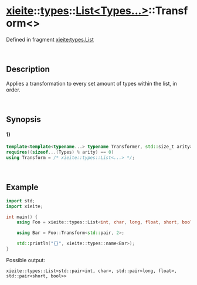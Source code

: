 # [xieite](../../../../../xieite.md)\:\:[types](../../../../../types.md)\:\:[List<Types...>](../../../list.md)\:\:Transform\<\>
Defined in fragment [xieite:types.List](../../../../../../src/types/list.cpp)

&nbsp;

## Description
Applies a transformation to every set amount of types within the list, in order.

&nbsp;

## Synopsis
#### 1)
```cpp
template<template<typename...> typename Transformer, std::size_t arity>
requires((sizeof...(Types) % arity) == 0)
using Transform = /* xieite::types::List<...> */;
```

&nbsp;

## Example
```cpp
import std;
import xieite;

int main() {
    using Foo = xieite::types::List<int, char, long, float, short, bool>;

    using Bar = Foo::Transform<std::pair, 2>;

    std::println("{}", xieite::types::name<Bar>);
}
```
Possible output:
```
xieite::types::List<std::pair<int, char>, std::pair<long, float>, std::pair<short, bool>>
```
